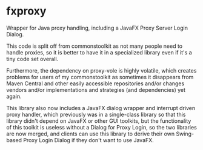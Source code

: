 # fxproxy
Wrapper for Java proxy handling, including a JavaFX Proxy Server Login Dialog.

This code is split off from commonstoolkit as not many people need to handle proxies, so it is better to have it in a specialized library even if it's a tiny code set overall.

Furthermore, the dependency on proxy-vole is highly volatile, which creates problems for users of my commonstoolkit as sometimes it disappears from Maven Central and other easily accessible repositories and/or changes vendors and/or implementations and strategies (and dependencies) yet again.

This library also now includes a JavaFX dialog wrapper and interrupt driven proxy handler, which previously was in a single-class library so that this library didn't depend on JavaFX or other GUI toolkits, but the functionality of this toolkit is useless without a Dialog for Proxy Login, so the two libraries are now merged, and clients can use this library to derive their own Swing-based Proxy Login Dialog if they don't want to use JavaFX.

